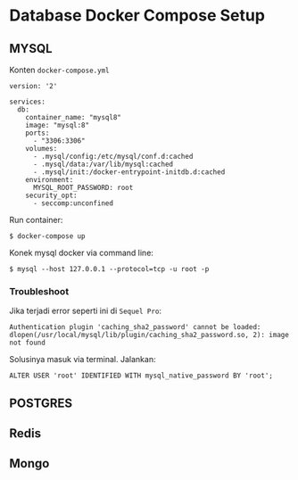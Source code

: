 # Database Docker Compose Setup

## MYSQL

Konten `docker-compose.yml`
```docker
version: '2'

services:
  db:
    container_name: "mysql8"
    image: "mysql:8"
    ports:
      - "3306:3306"
    volumes:
      - .mysql/config:/etc/mysql/conf.d:cached
      - .mysql/data:/var/lib/mysql:cached
      - .mysql/init:/docker-entrypoint-initdb.d:cached
    environment:
      MYSQL_ROOT_PASSWORD: root
    security_opt:
      - seccomp:unconfined
```

Run container:
```terminal
$ docker-compose up
```

Konek mysql docker via command line:
```terminal
$ mysql --host 127.0.0.1 --protocol=tcp -u root -p
```

### Troubleshoot

Jika terjadi error seperti ini di `Sequel Pro`:

```terminal
Authentication plugin 'caching_sha2_password' cannot be loaded: dlopen(/usr/local/mysql/lib/plugin/caching_sha2_password.so, 2): image not found
```

Solusinya masuk via terminal. Jalankan:
```mysql
ALTER USER 'root' IDENTIFIED WITH mysql_native_password BY 'root';
```


## POSTGRES

## Redis

## Mongo